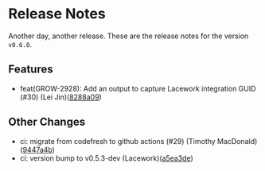 # Release Notes
Another day, another release. These are the release notes for the version `v0.6.0`.

## Features
* feat(GROW-2928): Add an output to capture Lacework integration GUID (#30) (Lei Jin)([8288a09](https://github.com/lacework/terraform-gcp-pub-sub-audit-log/commit/8288a09bb5c04c7bc3b3201004242118637db159))
## Other Changes
* ci: migrate from codefresh to github actions (#29) (Timothy MacDonald)([9447a4b](https://github.com/lacework/terraform-gcp-pub-sub-audit-log/commit/9447a4b7a141f3e1fe745c1135efc7f36fe0feb3))
* ci: version bump to v0.5.3-dev (Lacework)([a5ea3de](https://github.com/lacework/terraform-gcp-pub-sub-audit-log/commit/a5ea3deb8ef3233d2730619a2f085ebb9b9f3b69))

